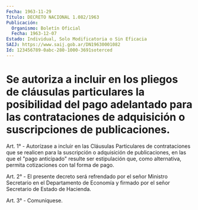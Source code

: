 ```yaml
---
Fecha: 1963-11-29
Título: DECRETO NACIONAL 1.082/1963
Publicación:
  Organismo: Boletín Oficial
  Fecha: 1963-12-07
Estado: Individual, Solo Modificatoria o Sin Eficacia
SAIJ: https://www.saij.gob.ar/DN19630001082
Id: 123456789-0abc-280-1000-3691soterced
---
```

# Se autoriza a incluir en los pliegos de cláusulas particulares la posibilidad del pago adelantado para las contrataciones de adquisición o suscripciones de publicaciones.

<a id="1"></a>
Art. 1° - Autorízase a incluir en las Cláusulas Particulares de contrataciones que se realicen para la suscripción o adquisición de publicaciones, en las que el "pago anticipado" resulte ser estipulación que, como alternativa, permita cotizaciones con tal forma de pago.

<a id="2"></a>
Art. 2° - El presente decreto será refrendado por el señor Ministro Secretario en el Departamento de Economía y firmado por el señor Secretario de Estado de Hacienda.

<a id="3"></a>
Art. 3° - Comuníquese.